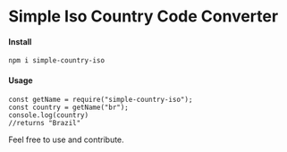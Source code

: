 # Simple Iso Country Code Converter

#### Install

```
npm i simple-country-iso
```

#### Usage

```
const getName = require("simple-country-iso");
const country = getName("br");
console.log(country)
//returns "Brazil"

```

Feel free to use and contribute.
